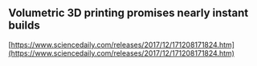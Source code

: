 ## Volumetric 3D printing promises nearly instant builds
  
  [https://www.sciencedaily.com/releases/2017/12/171208171824.htm](https://www.sciencedaily.com/releases/2017/12/171208171824.htm)